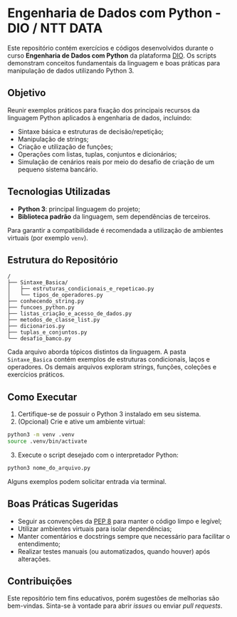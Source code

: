 # Engenharia de Dados com Python - DIO / NTT DATA

Este repositório contém exercícios e códigos desenvolvidos durante o curso **Engenharia de Dados com Python** da plataforma [DIO](https://www.dio.me/). Os scripts demonstram conceitos fundamentais da linguagem e boas práticas para manipulação de dados utilizando Python 3.

## Objetivo

Reunir exemplos práticos para fixação dos principais recursos da linguagem Python aplicados à engenharia de dados, incluindo:

- Sintaxe básica e estruturas de decisão/repetição;
- Manipulação de strings;
- Criação e utilização de funções;
- Operações com listas, tuplas, conjuntos e dicionários;
- Simulação de cenários reais por meio do desafio de criação de um pequeno sistema bancário.

## Tecnologias Utilizadas

- **Python 3**: principal linguagem do projeto;
- **Biblioteca padrão** da linguagem, sem dependências de terceiros.

Para garantir a compatibilidade é recomendada a utilização de ambientes virtuais (por exemplo `venv`).

## Estrutura do Repositório

```
/
├── Sintaxe_Basica/
│   ├── estruturas_condicionais_e_repeticao.py
│   └── tipos_de_operadores.py
├── conhecendo_string.py
├── funcoes_python.py
├── listas_criação_e_acesso_de_dados.py
├── metodos_de_classe_list.py
├── dicionarios.py
├── tuplas_e_conjuntos.py
└── desafio_bamco.py
```

Cada arquivo aborda tópicos distintos da linguagem. A pasta `Sintaxe_Basica` contém exemplos de estruturas condicionais, laços e operadores. Os demais arquivos exploram strings, funções, coleções e exercícios práticos.

## Como Executar

1. Certifique-se de possuir o Python 3 instalado em seu sistema.
2. (Opcional) Crie e ative um ambiente virtual:

```bash
python3 -m venv .venv
source .venv/bin/activate
```

3. Execute o script desejado com o interpretador Python:

```bash
python3 nome_do_arquivo.py
```

Alguns exemplos podem solicitar entrada via terminal.

## Boas Práticas Sugeridas

- Seguir as convenções da [PEP 8](https://peps.python.org/pep-0008/) para manter o código limpo e legível;
- Utilizar ambientes virtuais para isolar dependências;
- Manter comentários e docstrings sempre que necessário para facilitar o entendimento;
- Realizar testes manuais (ou automatizados, quando houver) após alterações.

## Contribuições

Este repositório tem fins educativos, porém sugestões de melhorias são bem-vindas. Sinta-se à vontade para abrir _issues_ ou enviar _pull requests_.

